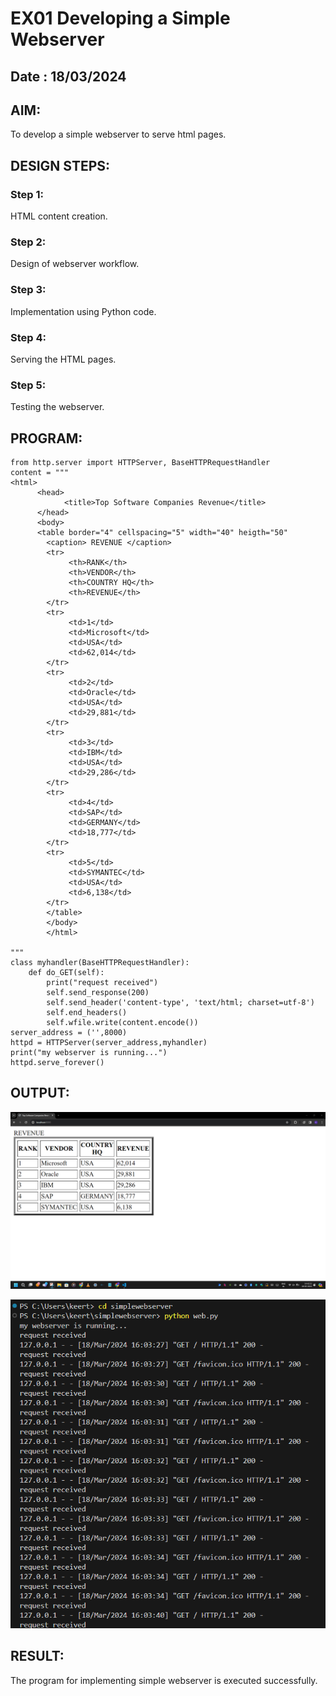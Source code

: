 # EX01 Developing a Simple Webserver

## Date : 18/03/2024

## AIM:
To develop a simple webserver to serve html pages.

## DESIGN STEPS:
### Step 1: 
HTML content creation.

### Step 2:
Design of webserver workflow.

### Step 3:
Implementation using Python code.

### Step 4:
Serving the HTML pages.

### Step 5:
Testing the webserver.

## PROGRAM:

```
from http.server import HTTPServer, BaseHTTPRequestHandler
content = """
<html>
      <head> 
            <title>Top Software Companies Revenue</title>
      </head>
      <body>
      <table border="4" cellspacing="5" width="40" heigth="50"
        <caption> REVENUE </caption>
        <tr>
             <th>RANK</th>
             <th>VENDOR</th>
             <th>COUNTRY HQ</th>
             <th>REVENUE</th>
        </tr>
        <tr>
             <td>1</td>
             <td>Microsoft</td>
             <td>USA</td>
             <td>62,014</td>
        </tr>
        <tr>
             <td>2</td>
             <td>Oracle</td>
             <td>USA</td>
             <td>29,881</td>
        </tr>
        <tr>
             <td>3</td>
             <td>IBM</td>
             <td>USA</td>
             <td>29,286</td>
        </tr>
        <tr>
             <td>4</td>
             <td>SAP</td>
             <td>GERMANY</td>
             <td>18,777</td>
        </tr>
        <tr>
             <td>5</td>
             <td>SYMANTEC</td>
             <td>USA</td>
             <td>6,138</td>  
        </tr>
        </table>
        </body>
        </html>      

"""
class myhandler(BaseHTTPRequestHandler):
    def do_GET(self):
        print("request received")
        self.send_response(200)
        self.send_header('content-type', 'text/html; charset=utf-8')
        self.end_headers()
        self.wfile.write(content.encode())
server_address = ('',8000)
httpd = HTTPServer(server_address,myhandler)
print("my webserver is running...")
httpd.serve_forever()
```

## OUTPUT:

![alt text](<company revenue.png>)

![alt text](<server running terminal screenshot.png>)

## RESULT:
The program for implementing simple webserver is executed successfully.
